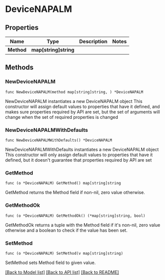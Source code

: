 # DeviceNAPALM

## Properties

Name | Type | Description | Notes
------------ | ------------- | ------------- | -------------
**Method** | **map[string]string** |  | 

## Methods

### NewDeviceNAPALM

`func NewDeviceNAPALM(method map[string]string, ) *DeviceNAPALM`

NewDeviceNAPALM instantiates a new DeviceNAPALM object
This constructor will assign default values to properties that have it defined,
and makes sure properties required by API are set, but the set of arguments
will change when the set of required properties is changed

### NewDeviceNAPALMWithDefaults

`func NewDeviceNAPALMWithDefaults() *DeviceNAPALM`

NewDeviceNAPALMWithDefaults instantiates a new DeviceNAPALM object
This constructor will only assign default values to properties that have it defined,
but it doesn't guarantee that properties required by API are set

### GetMethod

`func (o *DeviceNAPALM) GetMethod() map[string]string`

GetMethod returns the Method field if non-nil, zero value otherwise.

### GetMethodOk

`func (o *DeviceNAPALM) GetMethodOk() (*map[string]string, bool)`

GetMethodOk returns a tuple with the Method field if it's non-nil, zero value otherwise
and a boolean to check if the value has been set.

### SetMethod

`func (o *DeviceNAPALM) SetMethod(v map[string]string)`

SetMethod sets Method field to given value.



[[Back to Model list]](../README.md#documentation-for-models) [[Back to API list]](../README.md#documentation-for-api-endpoints) [[Back to README]](../README.md)


